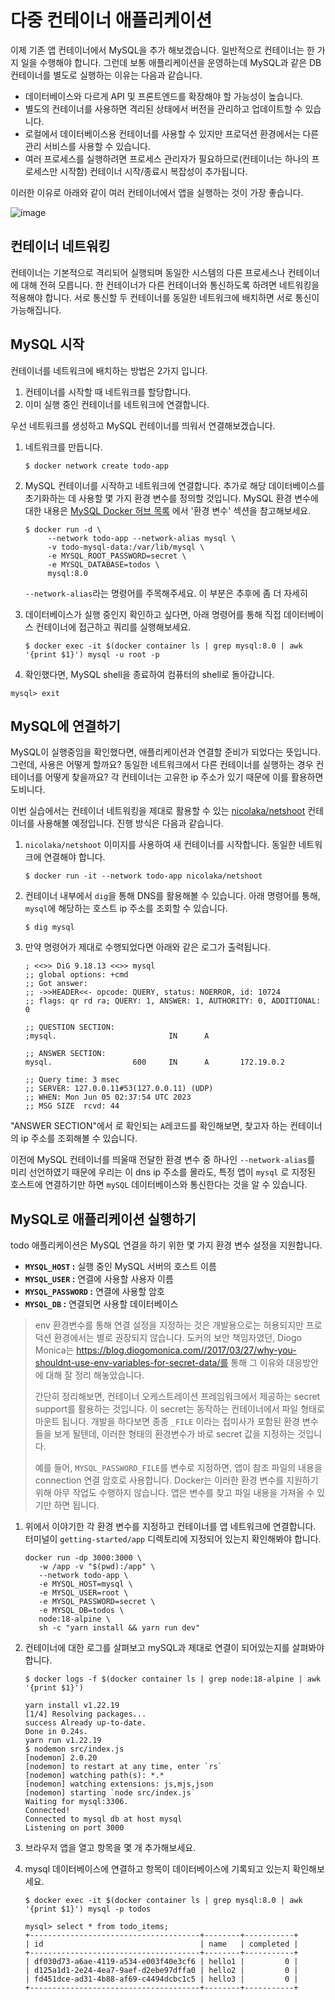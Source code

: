 # 다중 컨테이너 애플리케이션

이제 기존 앱 컨테이너에서 MySQL을 추가 해보겠습니다. 일반적으로 컨테이너는 한 가지 일을 수행해야 합니다. 그런데 보통 애플리케이션을 운영하는데 MySQL과 같은 DB 컨테이너를 별도로 실행하는 이유는 다음과 같습니다.

- 데이터베이스와 다르게 API 및 프론트엔드를 확장해야 할 가능성이 높습니다.
- 별도의 컨테이너를 사용하면 격리된 상태에서 버전을 관리하고 업데이트할 수 있습니다.
- 로컬에서 데이터베이스용 컨테이너를 사용할 수 있지만 프로덕션 환경에서는 다른 관리 서비스를 사용할 수 있습니다.
- 여러 프로세스를 실행하려면 프로세스 관리자가 필요하므로(컨테이너는 하나의 프로세스만 시작함) 컨테이너 시작/종료시 복잡성이 추가됩니다.

이러한 이유로 아래와 같이 여러 컨테이너에서 앱을 실행하는 것이 가장 좋습니다.

![image](https://github.com/wanniDev/bullsAndCows/assets/81374655/79f16ca6-6c25-4a14-8290-831d653027da)

## 컨테이너 네트워킹

컨테이너는 기본적으로 격리되어 실행되며 동일한 시스템의 다른 프로세스나 컨테이너에 대해 전혀 모릅니다. 한 컨테이너가 다른 컨테이너와 통신하도록 하려면 네트워킹을 적용해야 합니다. 서로 통신할 두 컨테이너를 동일한 네트워크에 배치하면 서로 통신이 가능해집니다.

## MySQL 시작

컨테이너를 네트워크에 배치하는 방법은 2가지 입니다.

1. 컨테이너를 시작할 때 네트워크를 할당합니다.
2. 이미 실행 중인 컨테이너를 네트워크에 연결합니다.

우선 네트워크를 생성하고 MySQL 컨테이너를 띄워서 연결해보겠습니다.

1. 네트워크를 만듭니다.

   ```shell
   $ docker network create todo-app
   ```

2. MySQL 컨테이너를 시작하고 네트워크에 연결합니다. 추가로 해당 데이터베이스를 초기화하는 데 사용할 몇 가지 환경 변수를 정의할 것입니다. MySQL 환경 변수에 대한 내용은 [MySQL Docker 허브 목록](https://hub.docker.com/_/mysql/) 에서 '환경 변수' 섹션을 참고해보세요.

   ```shell
   $ docker run -d \
        --network todo-app --network-alias mysql \
        -v todo-mysql-data:/var/lib/mysql \
        -e MYSQL_ROOT_PASSWORD=secret \
        -e MYSQL_DATABASE=todos \
        mysql:8.0
   ```

    `--network-alias`라는 명령어를 주목해주세요. 이 부분은 추후에 좀 더 자세히

3. 데이터베이스가 실행 중인지 확인하고 싶다면, 아래 명령어를 통해 직접 데이터베이스 컨테이너에 접근하고 쿼리를 실행해보세요.

   ```shell
   $ docker exec -it $(docker container ls | grep mysql:8.0 | awk '{print $1}') mysql -u root -p
   ```


4. 확인했다면, MySQL shell을 종료하여 컴퓨터의 shell로 돌아갑니다.

```mysql
mysql> exit
```

## MySQL에 연결하기

MySQL이 실행중임을 확인했다면, 애플리케이션과 연결할 준비가 되었다는 뜻입니다. 그런데, 사용은 어떻게 할까요? 동일한 네트워크에서 다른 컨테이너를 실행하는 경우 컨테이너를 어떻게 찾을까요? 각 컨테이너는 고유한 ip 주소가 있기 때문에 이를 활용하면 도비니다. 

이번 실습에서는 컨테이너 네트워킹을 제대로 활용할 수 있는 [nicolaka/netshoot](https://github.com/nicolaka/netshoot) 컨테이너를 사용해볼 예정입니다. 진행 방식은 다음과 같습니다.

1. `nicolaka/netshoot` 이미지를 사용하여 새 컨테이너를 시작합니다. 동일한 네트워크에 연결해야 합니다.

   ```shell
   $ docker run -it --network todo-app nicolaka/netshoot
   ```

2. 컨테이너 내부에서 `dig`을 통해 DNS를 활용해볼 수 있습니다. 아래 명령어를 통해, `mysql`에 해당하는 호스트 ip 주소를 조회할 수 있습니다.

   ```shell
   $ dig mysql

3. 만약 명령어가 제대로 수행되었다면 아래와 같은 로그가 출력됩니다.

   ```shell
   ; <<>> DiG 9.18.13 <<>> mysql
   ;; global options: +cmd
   ;; Got answer:
   ;; ->>HEADER<<- opcode: QUERY, status: NOERROR, id: 10724
   ;; flags: qr rd ra; QUERY: 1, ANSWER: 1, AUTHORITY: 0, ADDITIONAL: 0
   
   ;; QUESTION SECTION:
   ;mysql.                         IN      A
   
   ;; ANSWER SECTION:
   mysql.                  600     IN      A       172.19.0.2
   
   ;; Query time: 3 msec
   ;; SERVER: 127.0.0.11#53(127.0.0.11) (UDP)
   ;; WHEN: Mon Jun 05 02:37:54 UTC 2023
   ;; MSG SIZE  rcvd: 44
   ```

"ANSWER SECTION"에서 로 확인되는 `A`레코드를 확인해보면, 찾고자 하는 컨테이너의 ip 주소를 조회해볼 수 있습니다.

이전에 MySQL 컨테이너를 띄울때 전달한 환경 변수 중 하나인 `--network-alias`를 미리 선언하였기 때문에 우리는 이 dns ip 주소를 몰라도, 특정 앱이 `mysql` 로 지정된 호스트에 연결하기만 하면 `mySQL` 데이터베이스와 통신한다는 것을 알 수 있습니다.

## MySQL로 애플리케이션 실행하기

todo 애플리케이션은 MySQL 연결을 하기 위한 몇 가지 환경 변수 설정을 지원합니다.

- **`MYSQL_HOST` :** 실행 중인 MySQL 서버의 호스트 이름
- **`MYSQL_USER` :** 연결에 사용할 사용자 이름
- **`MYSQL_PASSWORD` :** 연결에 사용할 암호
- **`MYSQL_DB` :** 연결되면 사용할 데이터베이스

> env 환경변수를 통해 연결 설정을 지정하는 것은 개발용으로는 허용되지만 프로덕션 환경에서는 별로 권장되지 않습니다. 도커의 보안 책임자였던, Diogo Monica는  https://blog.diogomonica.com//2017/03/27/why-you-shouldnt-use-env-variables-for-secret-data/를 통해 그 이유와 대응방안에 대해 잘 정리 해놓았습니다.
>
> 간단히 정리해보면, 컨테이너 오케스트레이션 프레임워크에서 제공하는 secret support를 활용하는 것입니다. 이 secret는 동작하는 컨테이너에서 파일 형태로 마운트 됩니다. 개발을 하다보면 종종 `_FILE` 이라는 접미사가 포함된 환경 변수들을 보게 될텐데, 이러한 형태의 환경변수가 바로 secret 값을 지정하는 것입니다.
>
> 예를 들어, `MYSQL_PASSWORD_FILE`를 변수로 지정하면, 앱이 참조 파일의 내용을 connection 연결 암호로 사용합니다. Docker는 이러한 환경 변수를 지원하기 위해 아무 작업도 수행하지 않습니다. 앱은 변수를 찾고 파일 내용을 가져올 수 있기만 하면 됩니다.



1. 위에서 이야기한 각 환경 변수를 지정하고 컨테이너를 앱 네트워크에 연결합니다. 터미널이  `getting-started/app`  디렉토리에 지정되어 있는지 확인해봐야 합니다.

   ```shell
   docker run -dp 3000:3000 \
      -w /app -v "$(pwd):/app" \
      --network todo-app \
      -e MYSQL_HOST=mysql \
      -e MYSQL_USER=root \
      -e MYSQL_PASSWORD=secret \
      -e MYSQL_DB=todos \
      node:18-alpine \
      sh -c "yarn install && yarn run dev"
   ```

2. 컨테이너에 대한 로그를 살펴보고 mySQL과 제대로 연결이 되어있는지를 살펴봐야 합니다.

   ```shell
   $ docker logs -f $(docker container ls | grep node:18-alpine | awk '{print $1}')
   
   yarn install v1.22.19
   [1/4] Resolving packages...
   success Already up-to-date.
   Done in 0.24s.
   yarn run v1.22.19
   $ nodemon src/index.js
   [nodemon] 2.0.20
   [nodemon] to restart at any time, enter `rs`
   [nodemon] watching path(s): *.*
   [nodemon] watching extensions: js,mjs,json
   [nodemon] starting `node src/index.js`
   Waiting for mysql:3306.
   Connected!
   Connected to mysql db at host mysql
   Listening on port 3000
   ```

3. 브라우저 앱을 열고 항목을 몇 개 추가해보세요.

4. mysql 데이터베이스에 연결하고 항목이 데이터베이스에 기록되고 있는지 확인해보세요.

   ```shell
   $ docker exec -it $(docker container ls | grep mysql:8.0 | awk '{print $1}') mysql -p todos
   
   mysql> select * from todo_items;
   +--------------------------------------+--------+-----------+
   | id                                   | name   | completed |
   +--------------------------------------+--------+-----------+
   | df030d73-a6ae-4119-a534-e003f40e3cf6 | hello1 |         0 |
   | d125a1d1-2e24-4ea7-9aef-d2ebe97dffa0 | hello2 |         0 |
   | fd451dce-ad31-4b88-af69-c4494dcbc1c5 | hello3 |         0 |
   +--------------------------------------+--------+-----------+
   ```
